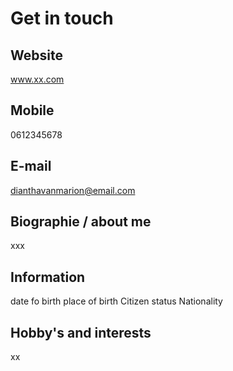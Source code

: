# Get in touch
## Website
www.xx.com

## Mobile
0612345678 

## E-mail
dianthavanmarion@email.com

## Biographie / about me
xxx

## Information
date fo birth
place of birth
Citizen status
Nationality

## Hobby's and interests
xx
